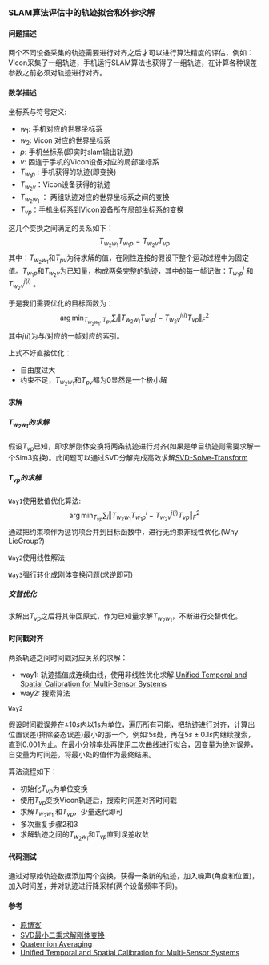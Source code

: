 ### SLAM算法评估中的轨迹拟合和外参求解

#### 问题描述

两个不同设备采集的轨迹需要进行对齐之后才可以进行算法精度的评估，例如：Vicon采集了一组轨迹，手机运行SLAM算法也获得了一组轨迹，在计算各种误差参数之前必须对轨迹进行对齐。
#### 数学描述

坐标系与符号定义:

+ $w_1$: 手机对应的世界坐标系
+ $w_2$: Vicon 对应的世界坐标系
+ $p$: 手机坐标系(即实时slam输出轨迹)
+ $v$: 固连于手机的Vicon设备对应的局部坐标系
+ $T_{w_1p}$ : 手机获得的轨迹(即变换)
+ $T_{w_2v}$：Vicon设备获得的轨迹
+ $T_{w_2w_1}$ ： 两组轨迹对应的世界坐标系之间的变换
+ $T_{vp}$：手机坐标系到Vicon设备所在局部坐标系的变换

这几个变换之间满足的关系如下：
$$
T_{w_2w_1}T_{w_1p} = T_{w_2v}T_{vp}
$$
其中：$T_{w_2w_1}$和$T_{pv}$为待求解的值，在刚性连接的假设下整个运动过程中为固定值。$T_{w_1p}$和$T_{w_2v}$为已知量，构成两条完整的轨迹，其中的每一帧记做：$T_{w_1p}^{i}$ 和$T_{w_2v}^{j(i)}$ 。

于是我们需要优化的目标函数为：
$$
\arg \min_{T_{w_2w_1},T_{pv}} \sum _i\Vert T_{w_2w_1}T_{w_1p}^{i} - T_{w_2v}^{j(i)}T_{vp} \Vert^2_F
$$
其中$j(i)$为与$i$对应的一帧对应的索引。

上式不好直接优化：

+ 自由度过大
+ 约束不足，$T_{w_2w_1}$和$T_{pv}$都为0显然是一个极小解

#### 求解

##### $T_{w_2w_1}$的求解

假设$T_{vp}$已知，即求解刚体变换将两条轨迹进行对齐(如果是单目轨迹则需要求解一个Sim3变换)。此问题可以通过SVD分解完成高效求解[SVD-Solve-Transform](../math/svd-to-solve-rigid-transform.md)

##### $T_{vp}$的求解

`Way1`使用数值优化算法:
$$
\arg \min _{T_{vp}} \sum_i \Vert  T_{w_2w_1}T_{w_1p}^{i} - T_{w_2v}^{j(i)}T_{vp}  \Vert^2_F
$$
通过把约束项作为惩罚项合并到目标函数中，进行无约束非线性优化.(Why LieGroup?)

`Way2`使用线性解法

`Way3`强行转化成刚体变换问题(求逆即可)

##### 交替优化

求解出$T_{vp}$之后将其带回原式，作为已知量求解$T_{w_2w_1}$，不断进行交替优化。

#### 时间戳对齐

两条轨迹之间时间戳对应关系的求解：

+ way1: 轨迹插值成连续曲线，使用非线性优化求解.[Unified Temporal and Spatial Calibration for Multi-Sensor Systems](https://furgalep.github.io/bib/furgale_iros13.pdf)
+ way2: 搜索算法

`Way2`

假设时间戳误差在$\pm 10s$内以1s为单位，遍历所有可能，把轨迹进行对齐，计算出位置误差(排除姿态误差)最小的那一个。例如:5s处，再在$5s\pm 0.1s$内继续搜索，直到$0.001$为止。在最小分辨率处再使用二次曲线进行拟合，因变量为绝对误差，自变量为时间差。将最小处的值作为最终结果。

算法流程如下：

+ 初始化$T_{vp}$为单位变换
+ 使用$T_{vp}$变换Vicon轨迹后，搜索时间差对齐时间戳
+ 求解$T_{w_2w_1}$ 和$T_{vp}$，少量迭代即可
+ 多次重复步骤2和3
+ 求解轨迹之间的$T_{w_2w_1}$和$T_{vp}$直到误差收敛

#### 代码测试

通过对原始轨迹数据添加两个变换，获得一条新的轨迹，加入噪声(角度和位置)，加入时间差，并对轨迹进行降采样(两个设备频率不同)。

#### 参考

+ [原博客](https://blog.csdn.net/AIchipmunk/article/details/86033405)
+ [SVD最小二乘求解刚体变换](https://igl.ethz.ch/projects/ARAP/svd_rot.pdf)
+ [Quaternion Averaging](https://ntrs.nasa.gov/archive/nasa/casi.ntrs.nasa.gov/20070017872.pdf)
+ [Unified Temporal and Spatial Calibration for Multi-Sensor Systems](https://furgalep.github.io/bib/furgale_iros13.pdf)